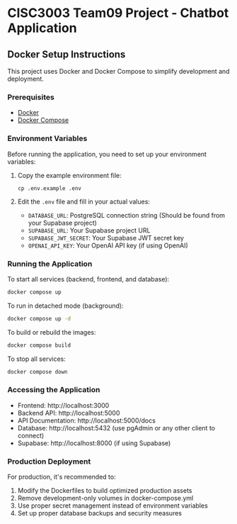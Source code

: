 # CISC3003 Team09 Project - Chatbot Application

## Docker Setup Instructions

This project uses Docker and Docker Compose to simplify development and deployment.

### Prerequisites

- [Docker](https://docs.docker.com/get-docker/)
- [Docker Compose](https://docs.docker.com/compose/install/)

### Environment Variables

Before running the application, you need to set up your environment variables:

1. Copy the example environment file:
   ```
   cp .env.example .env
   ```

2. Edit the `.env` file and fill in your actual values:
   - `DATABASE_URL`: PostgreSQL connection string (Should be found from your Supabase project)
   - `SUPABASE_URL`: Your Supabase project URL
   - `SUPABASE_JWT_SECRET`: Your Supabase JWT secret key
   - `OPENAI_API_KEY`: Your OpenAI API key (if using OpenAI)

### Running the Application

To start all services (backend, frontend, and database):

```bash
docker compose up
```

To run in detached mode (background):

```bash
docker compose up -d
```

To build or rebuild the images:

```bash
docker compose build
```

To stop all services:

```bash
docker compose down
```

### Accessing the Application

- Frontend: http://localhost:3000
- Backend API: http://localhost:5000
- API Documentation: http://localhost:5000/docs
- Database: http://localhost:5432 (use pgAdmin or any other client to connect)
- Supabase: http://localhost:8000 (if using Supabase)

### Production Deployment

For production, it's recommended to:

1. Modify the Dockerfiles to build optimized production assets
2. Remove development-only volumes in docker-compose.yml
3. Use proper secret management instead of environment variables
4. Set up proper database backups and security measures
